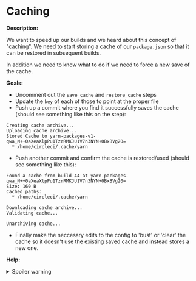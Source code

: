 # Caching

**Description:**

We want to speed up our builds and we heard about this concept of "caching". We need to start storing a cache of our `package.json` so that it can be restored in subsequent builds.

In addition we need to know what to do if we need to force a new save of the cache.

**Goals:**

- Uncomment out the `save_cache` and `restore_cache` steps
- Update the `key` of each of those to point at the proper file
- Push up a commit where you find it successfully saves the cache (should see something like this on the step):

```
Creating cache archive...
Uploading cache archive...
Stored Cache to yarn-packages-v1-qwa_N++0aXeaXlpPu1TzrRMKJU1V7n3NYN+0BxBVg20=
  * /home/circleci/.cache/yarn
```

- Push another commit and confirm the cache is restored/used (should see something like this):

```
Found a cache from build 44 at yarn-packages-qwa_N++0aXeaXlpPu1TzrRMKJU1V7n3NYN+0BxBVg20=
Size: 160 B
Cached paths:
  * /home/circleci/.cache/yarn

Downloading cache archive...
Validating cache...

Unarchiving cache...
```

- Finally make the neccesary edits to the config to 'bust' or 'clear' the cache so it doesn't use the existing saved cache and instead stores a new one.

**Help:**
<details>
  <summary>Spoiler warning</summary>
  https://circleci.com/docs/2.0/caching/
  https://circleci.com/docs/2.0/yarn/#caching
  https://circleci.com/docs/2.0/caching/#clearing-cache
</details>